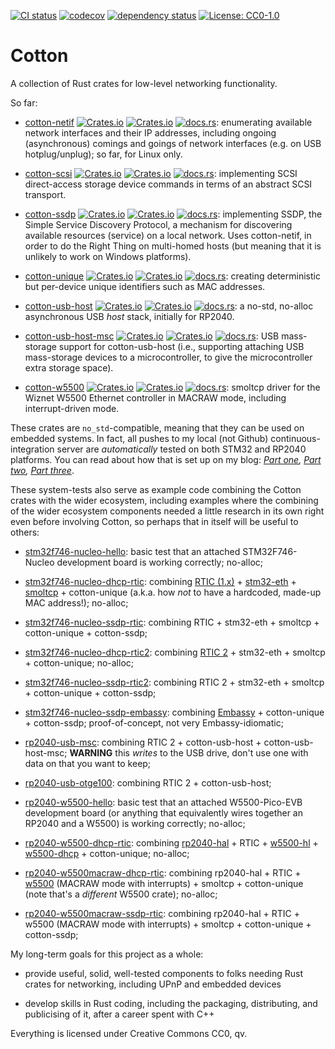 [![CI status](https://github.com/pdh11/cotton/actions/workflows/ci.yml/badge.svg)](https://github.com/pdh11/cotton/actions)
[![codecov](https://codecov.io/gh/pdh11/cotton/branch/main/graph/badge.svg?token=SMSZEPGRHA)](https://codecov.io/gh/pdh11/cotton)
[![dependency status](https://deps.rs/repo/github/pdh11/cotton/status.svg)](https://deps.rs/repo/github/pdh11/cotton)
[![License: CC0-1.0](https://img.shields.io/badge/License-CC0_1.0-lightgrey.svg)](http://creativecommons.org/publicdomain/zero/1.0/)

# Cotton

A collection of Rust crates for low-level networking functionality.

So far:

 - [cotton-netif](https://crates.io/crates/cotton-netif)
   [![Crates.io](https://img.shields.io/crates/v/cotton-netif)](https://crates.io/crates/cotton-netif)
   [![Crates.io](https://img.shields.io/crates/d/cotton-netif)](https://crates.io/crates/cotton-netif)
   [![docs.rs](https://img.shields.io/docsrs/cotton-netif)](https://docs.rs/cotton-netif/latest/cotton_netif/): enumerating
   available network interfaces and their IP addresses, including
   ongoing (asynchronous) comings and goings of network interfaces
   (e.g. on USB hotplug/unplug); so far, for Linux only.

 - [cotton-scsi](https://crates.io/crates/cotton-scsi)
   [![Crates.io](https://img.shields.io/crates/v/cotton-scsi)](https://crates.io/crates/cotton-scsi)
   [![Crates.io](https://img.shields.io/crates/d/cotton-scsi)](https://crates.io/crates/cotton-scsi)
   [![docs.rs](https://img.shields.io/docsrs/cotton-scsi)](https://docs.rs/cotton-scsi/latest/cotton_scsi/): implementing SCSI direct-access storage
   device commands in terms of an abstract SCSI transport.

 - [cotton-ssdp](https://crates.io/crates/cotton-ssdp)
   [![Crates.io](https://img.shields.io/crates/v/cotton-ssdp)](https://crates.io/crates/cotton-ssdp)
   [![Crates.io](https://img.shields.io/crates/d/cotton-ssdp)](https://crates.io/crates/cotton-ssdp)
   [![docs.rs](https://img.shields.io/docsrs/cotton-ssdp)](https://docs.rs/cotton-ssdp/latest/cotton_ssdp/): implementing
   SSDP, the Simple Service Discovery Protocol, a mechanism for
   discovering available resources (service) on a local network. Uses
   cotton-netif, in order to do the Right Thing on multi-homed hosts
   (but meaning that it is unlikely to work on Windows platforms).

 - [cotton-unique](https://crates.io/crates/cotton-unique)
   [![Crates.io](https://img.shields.io/crates/v/cotton-unique)](https://crates.io/crates/cotton-unique)
   [![Crates.io](https://img.shields.io/crates/d/cotton-unique)](https://crates.io/crates/cotton-unique)
   [![docs.rs](https://img.shields.io/docsrs/cotton-unique)](https://docs.rs/cotton-unique/latest/cotton_unique/): creating deterministic but per-device unique
   identifiers such as MAC addresses.

 - [cotton-usb-host](https://crates.io/crates/cotton-usb-host)
   [![Crates.io](https://img.shields.io/crates/v/cotton-usb-host)](https://crates.io/crates/cotton-usb-host)
   [![Crates.io](https://img.shields.io/crates/d/cotton-usb-host)](https://crates.io/crates/cotton-usb-host)
   [![docs.rs](https://img.shields.io/docsrs/cotton-usb-host)](https://docs.rs/cotton-usb-host/latest/cotton_usb-host/): a no-std, no-alloc asynchronous
   USB *host* stack, initially for RP2040.

 - [cotton-usb-host-msc](https://crates.io/crates/cotton-usb-host-msc)
   [![Crates.io](https://img.shields.io/crates/v/cotton-usb-host-msc)](https://crates.io/crates/cotton-usb-host-msc)
   [![Crates.io](https://img.shields.io/crates/d/cotton-usb-host-msc)](https://crates.io/crates/cotton-usb-host-msc)
   [![docs.rs](https://img.shields.io/docsrs/cotton-usb-host-msc)](https://docs.rs/cotton-usb-host-msc/latest/cotton_usb-host-msc/): USB mass-storage support
   for cotton-usb-host (i.e., supporting attaching USB mass-storage devices to
   a microcontroller, to give the microcontroller extra storage space).

 - [cotton-w5500](https://crates.io/crates/cotton-w5500)
   [![Crates.io](https://img.shields.io/crates/v/cotton-w5500)](https://crates.io/crates/cotton-w5500)
   [![Crates.io](https://img.shields.io/crates/d/cotton-w5500)](https://crates.io/crates/cotton-w5500)
   [![docs.rs](https://img.shields.io/docsrs/cotton-w5500)](https://docs.rs/cotton-w5500/latest/cotton_w5500/): smoltcp driver for the Wiznet W5500 Ethernet
   controller in MACRAW mode, including interrupt-driven mode.

These crates are `no_std`-compatible, meaning that they can be used on
embedded systems. In fact, all pushes to my local (not Github)
continuous-integration server are *automatically* tested on both STM32
and RP2040 platforms. You can read about how that is set up on my
blog: *[Part
one](https://pdh11.blogspot.com/2024/02/system-testing-embedded-code-in-rust.html),
[Part two](https://pdh11.blogspot.com/2024/03/system-tests-2.html),
[Part three](https://pdh11.blogspot.com/2024/04/blog-post.html)*.

These system-tests also serve as example code combining the Cotton
crates with the wider ecosystem, including examples where the
combining of the wider ecosystem components needed a little research
in its own right even before involving Cotton, so perhaps that in
itself will be useful to others:

  - [stm32f746-nucleo-hello](https://github.com/pdh11/cotton/blob/main/cross/stm32f746-nucleo/src/bin/stm32f746-nucleo-hello.rs):
    basic test that an attached STM32F746-Nucleo development board is
    working correctly; no-alloc;

  - [stm32f746-nucleo-dhcp-rtic](https://github.com/pdh11/cotton/blob/main/cross/stm32f746-nucleo/src/bin/stm32f746-nucleo-dhcp-rtic.rs):
    combining [RTIC (1.x)](https://rtic.rs/1/book/en/) +
    [stm32-eth](https://crates.io/crates/stm32-eth/) +
    [smoltcp](https://crates.io/crates/smoltcp) +
    cotton-unique (a.k.a. how *not* to have a hardcoded,
    made-up MAC address!); no-alloc;

  - [stm32f746-nucleo-ssdp-rtic](https://github.com/pdh11/cotton/blob/main/cross/stm32f746-nucleo/src/bin/stm32f746-nucleo-dhcp-rtic.rs):
    combining RTIC + stm32-eth + smoltcp + cotton-unique + cotton-ssdp;

  - [stm32f746-nucleo-dhcp-rtic2](https://github.com/pdh11/cotton/blob/main/cross/stm32f746-nucleo-rtic2/src/bin/stm32f746-dhcp-rtic2.rs):
    combining [RTIC 2](https://rtic.rs/2/book/en/) +
    stm32-eth +
    smoltcp +
    cotton-unique; no-alloc;

  - [stm32f746-nucleo-ssdp-rtic2](https://github.com/pdh11/cotton/blob/main/cross/stm32f746-nucleo-rtic2/src/bin/stm32f746-ssdp-rtic2.rs):
    combining RTIC 2 +
    stm32-eth +
    smoltcp +
    cotton-unique +
    cotton-ssdp;

  - [stm32f746-nucleo-ssdp-embassy](https://github.com/pdh11/cotton/blob/main/cross/stm32f746-nucleo-rtic2/src/bin/stm32f746-ssdp-embassy.rs):
    combining [Embassy](https://embassy.dev) +
    cotton-unique +
    cotton-ssdp; proof-of-concept, not very Embassy-idiomatic;

  - [rp2040-usb-msc](https://github.com/pdh11/cotton/blob/main/cross/rp2040-w5500-rtic2/src/bin/rp2040-usb-msc.rs):
   combining RTIC&nbsp;2 + cotton-usb-host + cotton-usb-host-msc;
   **WARNING** this _writes_ to the USB drive, don't use one with data
   on that you want to keep;

  - [rp2040-usb-otge100](https://github.com/pdh11/cotton/blob/main/cross/rp2040-w5500-rtic2/src/bin/rp2040-usb-otge100.rs):
    combining RTIC&nbsp;2 + cotton-usb-host;

  - [rp2040-w5500-hello](https://github.com/pdh11/cotton/blob/main/cross/rp2040-w5500/src/bin/hello.rs):
    basic test that an attached W5500-Pico-EVB development board (or
    anything that equivalently wires together an RP2040 and a W5500)
    is working correctly; no-alloc;

  - [rp2040-w5500-dhcp-rtic](https://github.com/pdh11/cotton/blob/main/cross/rp2040-w5500/src/bin/rp2040-w5500-dhcp-rtic.rs):
    combining 
    [rp2040-hal](https://crates.io/crates/rp2040-hal) + RTIC +
    [w5500-hl](https://crates.io/crates/w5500-hl) +
    [w5500-dhcp](https://crates.io/crates/w5500-dhcp) + cotton-unique; no-alloc;

  - [rp2040-w5500macraw-dhcp-rtic](https://github.com/pdh11/cotton/blob/main/cross/rp2040-w5500/src/bin/rp2040-w5500macraw-dhcp-rtic.rs):
    combining rp2040-hal + RTIC +
    [w5500](https://crates.io/crates/w5500) (MACRAW mode with
    interrupts) + smoltcp + cotton-unique (note that's a *different* W5500
    crate); no-alloc;

  - [rp2040-w5500macraw-ssdp-rtic](https://github.com/pdh11/cotton/blob/main/cross/rp2040-w5500/src/bin/rp2040-w5500macraw-ssdp-rtic.rs):
    combining rp2040-hal + RTIC + w5500 (MACRAW mode with
    interrupts) + smoltcp + cotton-unique + cotton-ssdp;

My long-term goals for this project as a whole:

 - provide useful, solid, well-tested components to folks needing Rust
   crates for networking, including UPnP and embedded devices

 - develop skills in Rust coding, including the packaging,
   distributing, and publicising of it, after a career spent with C++

Everything is licensed under Creative Commons CC0, qv.
